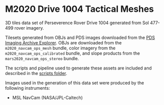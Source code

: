# M2020 Drive 1004 Tactical Meshes

3D tiles data set of Perseverence Rover Drive 1004 generated from Sol 477-499 rover imagery.

Tilesets generated from OBJs and PDS images downloaded from the [PDS Imaging Archive Explorer](https://pds-imaging.jpl.nasa.gov/beta/archive-explorer?mission=mars_2020). OBJs are downloaded from the `m2020_navcam_ops_mesh` bundle, color imagery from the `m2020_navcam_ops_calibrated` bundle, and slope products from the `mars2020_navcam_ops_stereo` bundle.

The scripts and pipeline used to generate these assets are included and described in the [scripts folder](./scripts).

Images used in the generation of this data set were produced by the following instruments:

- MSL NavCam (NASA/JPL-Caltech)
